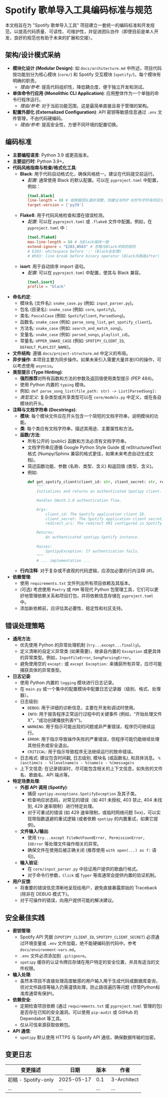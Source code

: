 # Spotify 歌单导入工具编码标准与规范

本文档旨在为 "Spotify 歌单导入工具" 项目建立一套统一的编码标准和开发规范，以提高代码质量、可读性、可维护性，并促进团队协作（即使目前是单人开发，良好的规范也有助于未来的扩展和交接）。

## 架构/设计模式采纳

* **模块化设计 (Modular Design)**: 如 `docs/architecture.md` 中所述，项目代码按功能划分为核心模块 (`core/`) 和 Spotify 交互模块 (`spotify/`)，每个模块有明确的职责。
    * *理由/参考*: 提高代码组织性，降低耦合度，便于独立开发和测试。
* **单体命令行应用 (Monolithic CLI Application)**: 应用整体作为一个单独的命令行程序运行。
    * *理由/参考*: 对于当前功能范围，这是最简单直接且易于管理的架构。
* **配置外部化 (Externalized Configuration)**: API 密钥等敏感信息通过 `.env` 文件管理，不由代码硬编码。
    * *理由/参考*: 提高安全性，方便不同环境的配置切换。

## 编码标准

* **主要编程语言**: Python 3.9 或更高版本。
* **主要运行时**: Python 3.9+。
* **代码风格指南与检查/格式化工具**:
    * **Black**: 用于代码自动格式化，确保风格统一。建议在代码提交前运行。
        * *配置*: 通常使用 Black 的默认配置。可以在 `pyproject.toml` 中配置，例如：
            ```toml
            [tool.black]
            line-length = 88 # 或根据团队喜好调整，但建议与PEP 8的79字符有所区分，88是Black的默认值
            target-version = ['py39']
            ```
    * **Flake8**: 用于代码风格检查和潜在错误检测。
        * *配置*: 可以在 `pyproject.toml` 或 `.flake8` 文件中配置。例如，在 `pyproject.toml` 中：
            ```toml
            [tool.flake8]
            max-line-length = 88 # 与Black保持一致
            extend-ignore = "E203,W503" # 忽略与Black冲突的规则
            # E203: whitespace before ':' (Black会处理)
            # W503: line break before binary operator (Black风格是after)
            ```
    * **isort**: 用于自动排序 import 语句。
        * *配置*: 可以在 `pyproject.toml` 中配置，使其与 Black 兼容。
            ```toml
            [tool.isort]
            profile = "black"
            ```
* **命名约定**:
    * 模块名 (文件名): `snake_case.py` (例如: `input_parser.py`)。
    * 包名 (目录名): `snake_case` (例如: `core`, `spotify`)。
    * 类名: `PascalCase` (例如: `SpotifyClient`, `ParsedSong`)。
    * 函数名: `snake_case` (例如: `parse_song_list`, `get_spotify_client`)。
    * 方法名: `snake_case` (例如: `search_and_match_song`)。
    * 变量名: `snake_case` (例如: `parsed_songs`, `playlist_id`)。
    * 常量名: `UPPER_SNAKE_CASE` (例如: `SPOTIPY_CLIENT_ID`, `DEFAULT_PLAYLIST_NAME`)。
* **文件结构**: 遵循 `docs/project-structure.md` 中定义的布局。
* **异步操作**: 本项目主要为同步操作。如果未来引入需要大量并发I/O的操作，可以考虑使用 `asyncio`。
* **类型提示 (Type Hinting)**:
    * **强烈推荐**对所有函数和方法的参数及返回值使用类型提示 (PEP 484)。
    * 使用 Python 内置的 `typing` 模块。
    * 例如: `def parse_song_list(file_path: str) -> List[ParsedSong]:`
    * *类型定义*: 复杂类型或共享类型可以在 `core/models.py` 中定义，或在各自模块的开头。
* **注释与文档字符串 (Docstrings)**:
    * **模块**: 每个模块文件应在开头包含一个简短的文档字符串，说明模块的功能。
    * **类**: 每个类应有文档字符串，描述其用途、主要属性和方法。
    * **函数/方法**:
        * 所有公开的 (public) 函数和方法必须有文档字符串。
        * 文档字符串应遵循 Google Python Style Guide 或 reStructuredText 格式 (Numpy/Sphinx 兼容的格式更佳，如果未来考虑自动生成文档)。
        * 简述函数功能、参数 (名称、类型、含义) 和返回值 (类型、含义)。
        * 例如:
            ```python
            def get_spotify_client(client_id: str, client_secret: str, redirect_uri: str) -> spotipy.Spotify:
                """
                Initializes and returns an authenticated Spotipy client.

                Handles OAuth 2.0 authentication flow.

                Args:
                    client_id: The Spotify application client ID.
                    client_secret: The Spotify application client secret.
                    redirect_uri: The redirect URI configured in Spotify Dashboard.

                Returns:
                    An authenticated spotipy.Spotify instance.
                
                Raises:
                    SpotipyException: If authentication fails.
                """
                # ... implementation ...
            ```
    * **行内注释**: 对于复杂或不直观的代码逻辑，应添加必要的行内注释 (#)。
* **依赖管理**:
    * 使用 `requirements.txt` 文件列出所有项目依赖及其版本。
    * (可选) 考虑使用 `Poetry` 或 `PDM` 等现代 Python 包管理工具，它们可以更好地管理依赖关系和项目打包，并将依赖信息存储在 `pyproject.toml` 中。
    * 添加新依赖前，应评估其必要性、稳定性和社区支持。

## 错误处理策略

* **通用方法**:
    * 优先使用 Python 的异常处理机制 (`try...except...finally`)。
    * 定义清晰的自定义异常类 (如果需要)，继承自内置的 `Exception` 或更具体的异常类型。例如，`InputFileError`, `SongParsingError`。
    * 避免使用空的 `except:` 或 `except Exception:` 来捕获所有异常，应尽可能捕获具体的异常类型。
* **日志记录**:
    * 使用 Python 内置的 `logging` 模块进行日志记录。
    * 在 `main.py` 或一个集中的配置模块中配置日志记录器（级别、格式、处理器）。
    * 日志级别:
        * `DEBUG`: 用于详细的诊断信息，主要在开发和调试时使用。
        * `INFO`: 用于报告程序正常运行过程中的关键事件 (例如，“开始处理文件X”，“成功创建播放列表Y”)。
        * `WARNING`: 用于指示可能出现的问题或非严重错误，程序仍可继续运行。
        * `ERROR`: 用于指示导致操作失败的严重错误，但程序可能仍能继续处理其他任务或安全退出。
        * `CRITICAL`: 用于指示导致程序无法继续运行的致命错误。
    * 日志格式: 建议包含时间戳, 日志级别, 模块名 (或函数名), 和具体消息。
        `%(asctime)s - %(levelname)s - %(name)s - %(message)s`
    * 上下文信息: 在记录错误时，尽可能包含相关的上下文信息，如失败的文件名、歌曲名、API 端点等。
* **特定场景处理**:
    * **外部 API 调用 (Spotify)**:
        * 捕获 `spotipy.exceptions.SpotifyException` 及其子类。
        * 检查响应状态码，对常见的错误（如 401 未授权, 403 禁止, 404 未找到, 429 速率限制）进行特定处理。
        * 对于可重试的错误 (如 429 速率限制，或临时网络问题 5xx)，可以实现带指数退避的重试逻辑 (或者依赖 `spotipy` 的内置重试，如果它提供)。
    * **文件输入/输出**:
        * 使用 `try...except FileNotFoundError, PermissionError, IOError` 等处理文件操作相关的异常。
        * 确保文件在使用后被正确关闭 (推荐使用 `with open(...) as f:` 语句)。
    * **输入验证**:
        * 在 `core/input_parser.py` 中验证用户提供的歌曲行格式。
        * 对于命令行参数，`Click` 或 `Typer` 等库通常会提供内置的验证机制。
* **用户反馈**:
    * 将重要的错误信息清晰地呈现给用户，避免直接暴露原始的 Traceback (除非在 DEBUG 模式下)。
    * 对于可操作的错误，向用户提供可能的解决建议。

## 安全最佳实践

* **密钥管理**:
    * Spotify API 凭据 (`SPOTIPY_CLIENT_ID`, `SPOTIPY_CLIENT_SECRET`) 必须通过环境变量或 `.env` 文件加载，绝不能硬编码到代码中。参考 `docs/environment-vars.md`。
    * `.env` 文件必须添加到 `.gitignore`。
    * `spotipy` 缓存的认证令牌应存储在用户特定的安全位置，并具有适当的文件权限。
* **输入处理**:
    * 虽然本项目不直接处理高度敏感的用户输入用于生成代码或数据库查询，但对文件路径等输入仍需谨慎处理，防止路径遍历等问题 (尽管Python标准库通常有保护)。
* **依赖安全**:
    * 定期检查项目依赖 (通过 `requirements.txt` 或 `pyproject.toml` 管理的包) 是否存在已知的安全漏洞。可以使用 `pip-audit` 或 GitHub 的 Dependabot 等工具。
    * 仅从可信来源获取依赖包。
* **API 通信**:
    * `spotipy` 默认使用 HTTPS 与 Spotify API 通信，确保数据传输的加密。

## 变更日志

| 变更描述             | 日期       | 版本 | 作者        |
| -------------------- | ---------- | ---- | ----------- |
| 初稿 - Spotify-only | 2025-05-17 | 0.1  | 3-Architect |
| ...                  | ...        | ...  | ...         |